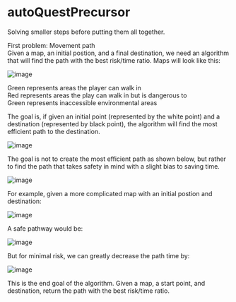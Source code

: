 # autoQuestPrecursor
Solving smaller steps before putting them all together.
  
First problem: Movement path  
Given a map, an initial postion, and a final destination, we need an algorithm that will find the path with the best risk/time ratio. Maps will look like this:  
  
![image](https://user-images.githubusercontent.com/90731552/174145302-6ac4cd19-9c5a-4d9e-babb-255935370d2a.png)  
  
Green represents areas the player can walk in  
Red represents areas the play can walk in but is dangerous to  
Green represents inaccessible environmental areas  
  
The goal is, if given an initial point (represented by the white point) and a destination (represented by black point), the algorithm will find the most efficient path to the destination.  
  
![image](https://user-images.githubusercontent.com/90731552/174146108-20251380-b2b7-49ae-81ed-2a6ad2758179.png)  
  
The goal is not to create the most efficient path as shown below, but rather to find the path that takes safety in mind with a slight bias to saving time.  
  
![image](https://user-images.githubusercontent.com/90731552/174146290-460c70f6-2b42-41e4-b891-ca0b00ac2294.png)  

For example, given a more complicated map with an initial postion and destination:  

![image](https://user-images.githubusercontent.com/90731552/174148280-10ca0d65-d3a1-4c42-a06d-b50a1d8427c7.png)   

A safe pathway would be:  

![image](https://user-images.githubusercontent.com/90731552/174148157-9691adc3-d787-45fe-8a00-6a1ccad8f878.png)  

But for minimal risk, we can greatly decrease the path time by:  

![image](https://user-images.githubusercontent.com/90731552/174148360-b073bbb2-8450-4fc5-9363-dc8d63be0ede.png)  

This is the end goal of the algorithm. Given a map, a start point, and destination, return the path with the best risk/time ratio.  








